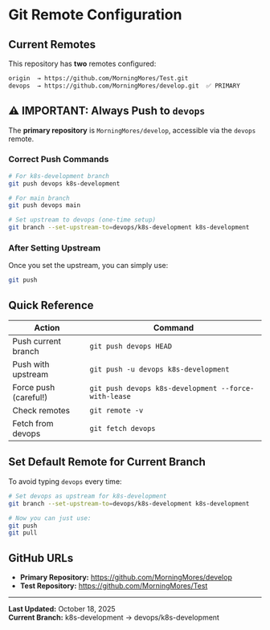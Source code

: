 # Git Remote Configuration

## Current Remotes

This repository has **two** remotes configured:

```bash
origin  → https://github.com/MorningMores/Test.git
devops  → https://github.com/MorningMores/develop.git  ✅ PRIMARY
```

## ⚠️ IMPORTANT: Always Push to `devops`

The **primary repository** is `MorningMores/develop`, accessible via the `devops` remote.

### Correct Push Commands

```bash
# For k8s-development branch
git push devops k8s-development

# For main branch  
git push devops main

# Set upstream to devops (one-time setup)
git branch --set-upstream-to=devops/k8s-development k8s-development
```

### After Setting Upstream

Once you set the upstream, you can simply use:
```bash
git push
```

## Quick Reference

| Action | Command |
|--------|---------|
| Push current branch | `git push devops HEAD` |
| Push with upstream | `git push -u devops k8s-development` |
| Force push (careful!) | `git push devops k8s-development --force-with-lease` |
| Check remotes | `git remote -v` |
| Fetch from devops | `git fetch devops` |

## Set Default Remote for Current Branch

To avoid typing `devops` every time:

```bash
# Set devops as upstream for k8s-development
git branch --set-upstream-to=devops/k8s-development k8s-development

# Now you can just use:
git push
git pull
```

## GitHub URLs

- **Primary Repository:** https://github.com/MorningMores/develop
- **Test Repository:** https://github.com/MorningMores/Test

---

**Last Updated:** October 18, 2025  
**Current Branch:** k8s-development → devops/k8s-development
